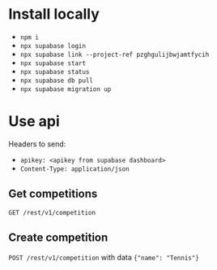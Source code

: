 # Install locally

- `npm i`
- `npx supabase login`
- `npx supabase link --project-ref pzghgulijbwjamtfycih`
- `npx supabase start`
- `npx supabase status`
- `npx supabase db pull`
- `npx supabase migration up`

# Use api

Headers to send:

- `apikey: <apikey from supabase dashboard>`
- `Content-Type: application/json`

## Get competitions

`GET /rest/v1/competition`

## Create competition

`POST /rest/v1/competition` with data `{"name": "Tennis"}`